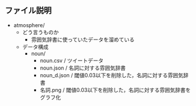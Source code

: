 ## ファイル説明
* atmosphere/
  * どう言うものか
    * 雰囲気辞書に使っていたデータを溜めている
  * データ構成
    * noun/
      * noun.csv / ツイートデータ
      * noun.json / 名詞に対する雰囲気辞書
      * noun_d.json / 閾値0.03以下を削除した，名詞に対する雰囲気辞書
      * 名詞.png / 閾値0.03以下を削除した，名詞に対する雰囲気辞書をグラフ化
